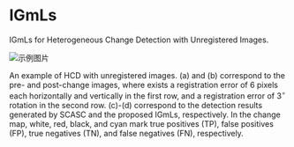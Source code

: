 # IGmLs

IGmLs for Heterogeneous Change Detection with Unregistered Images.

![示例图片](/example.png)

An example of HCD with unregistered images. (a) and (b) correspond to the pre- and post-change images, where exists a registration error of 6 pixels each horizontally and vertically in the first row, and a registration error of $3^{\circ}$ rotation in the second row. (c)-(d) correspond to the detection results generated by SCASC and the proposed IGmLs, respectively. In the change map, white, red, black, and cyan mark true positives (TP), false positives (FP), true negatives (TN), and false negatives (FN), respectively.
